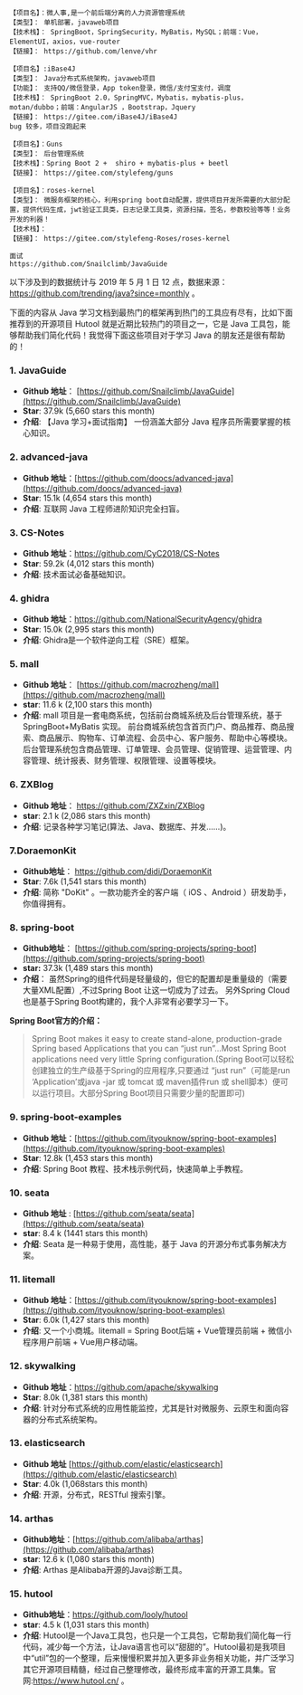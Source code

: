 ```
【项目名】：微人事,是一个前后端分离的人力资源管理系统
【类型】： 单机部署，javaweb项目
【技术栈】： SpringBoot，SpringSecurity，MyBatis，MySQL；前端：Vue，ElementUI，axios，vue-router
【链接】： https://github.com/lenve/vhr
```

```
【项目名】:iBase4J
【类型】： Java分布式系统架构，javaweb项目
【功能】： 支持QQ/微信登录，App token登录，微信/支付宝支付，调度
【技术栈】： SpringBoot 2.0，SpringMVC，Mybatis，mybatis-plus，motan/dubbo；前端：AngularJS ，Bootstrap，Jquery
【链接】： https://gitee.com/iBase4J/iBase4J
bug 较多，项目没跑起来
```

```
【项目名】：Guns
【类型】： 后台管理系统
【技术栈】：Spring Boot 2 +  shiro + mybatis-plus + beetl
【链接】： https://gitee.com/stylefeng/guns
```

```
【项目名】：roses-kernel 
【类型】： 微服务框架的核心，利用spring boot自动配置，提供项目开发所需要的大部分配置，提供代码生成，jwt验证工具类，日志记录工具类，资源扫描，签名，参数校验等等！业务开发的利器！
【技术栈】： 
【链接】： https://gitee.com/stylefeng-Roses/roses-kernel
```

```
面试
https://github.com/Snailclimb/JavaGuide
```

以下涉及到的数据统计与 2019 年 5 月 1 日 12 点，数据来源：<https://github.com/trending/java?since=monthly> 。

下面的内容从 Java 学习文档到最热门的框架再到热门的工具应有尽有，比如下面推荐到的开源项目 Hutool 就是近期比较热门的项目之一，它是 Java 工具包，能够帮助我们简化代码！我觉得下面这些项目对于学习 Java 的朋友还是很有帮助的！

### 1. JavaGuide

- **Github 地址**： [https://github.com/Snailclimb/JavaGuide](https://github.com/Snailclimb/JavaGuide)
- **Star**:  37.9k (5,660 stars this month)
- **介绍**: 【Java 学习+面试指南】 一份涵盖大部分 Java 程序员所需要掌握的核心知识。

### 2. advanced-java

- **Github 地址**：[https://github.com/doocs/advanced-java](https://github.com/doocs/advanced-java)
- **Star**: 15.1k (4,654 stars this month)
- **介绍**: 互联网 Java 工程师进阶知识完全扫盲。

### 3. CS-Notes

- **Github 地址**：<https://github.com/CyC2018/CS-Notes>
- **Star**: 59.2k (4,012 stars this month)
- **介绍**: 技术面试必备基础知识。

### 4. ghidra

- **Github 地址**：<https://github.com/NationalSecurityAgency/ghidra>
- **Star**: 15.0k (2,995 stars this month)
- **介绍**: Ghidra是一个软件逆向工程（SRE）框架。

### 5. mall

- **Github 地址**： [https://github.com/macrozheng/mall](https://github.com/macrozheng/mall)
- **star**: 11.6 k (2,100 stars this month)
- **介绍**: mall 项目是一套电商系统，包括前台商城系统及后台管理系统，基于 SpringBoot+MyBatis 实现。 前台商城系统包含首页门户、商品推荐、商品搜索、商品展示、购物车、订单流程、会员中心、客户服务、帮助中心等模块。 后台管理系统包含商品管理、订单管理、会员管理、促销管理、运营管理、内容管理、统计报表、财务管理、权限管理、设置等模块。

### 6. ZXBlog

- **Github 地址**： <https://github.com/ZXZxin/ZXBlog>
- **star**: 2.1 k (2,086 stars this month)
- **介绍**: 记录各种学习笔记(算法、Java、数据库、并发......)。

### 7.DoraemonKit

- **Github地址**： <https://github.com/didi/DoraemonKit>
- **Star**: 7.6k (1,541 stars this month)
- **介绍**: 简称 "DoKit" 。一款功能齐全的客户端（ iOS 、Android ）研发助手，你值得拥有。

### 8.  spring-boot

- **Github地址**： [https://github.com/spring-projects/spring-boot](https://github.com/spring-projects/spring-boot)
- **star:** 37.3k (1,489 stars this month)
- **介绍**： 虽然Spring的组件代码是轻量级的，但它的配置却是重量级的（需要大量XML配置）,不过Spring Boot 让这一切成为了过去。 另外Spring Cloud也是基于Spring Boot构建的，我个人非常有必要学习一下。

**Spring Boot官方的介绍：**

> Spring Boot makes it easy to create stand-alone, production-grade Spring based Applications that you can “just run”…Most Spring Boot applications need very little Spring configuration.(Spring Boot可以轻松创建独立的生产级基于Spring的应用程序,只要通过 “just run”（可能是run ‘Application’或java -jar 或 tomcat 或 maven插件run 或 shell脚本）便可以运行项目。大部分Spring Boot项目只需要少量的配置即可)

### 9. spring-boot-examples

- **Github 地址**：[https://github.com/ityouknow/spring-boot-examples](https://github.com/ityouknow/spring-boot-examples)
- **Star**: 12.8k (1,453 stars this month)
- **介绍**:  Spring Boot 教程、技术栈示例代码，快速简单上手教程。

### 10. seata

- **Github 地址** : [https://github.com/seata/seata](https://github.com/seata/seata)
- **star**: 8.4 k (1441 stars this month)
- **介绍**:  Seata 是一种易于使用，高性能，基于 Java 的开源分布式事务解决方案。

### 11. litemall

- **Github 地址**：[https://github.com/ityouknow/spring-boot-examples](https://github.com/ityouknow/spring-boot-examples)
- **Star**: 6.0k (1,427 stars this month)
- **介绍**:  又一个小商城。litemall = Spring Boot后端 + Vue管理员前端 + 微信小程序用户前端 + Vue用户移动端。

### 12. skywalking

- **Github 地址**：<https://github.com/apache/skywalking>
- **Star**: 8.0k (1,381 stars this month)
- **介绍**:  针对分布式系统的应用性能监控，尤其是针对微服务、云原生和面向容器的分布式系统架构。

### 13. elasticsearch

- **Github 地址**  [https://github.com/elastic/elasticsearch](https://github.com/elastic/elasticsearch)
- **Star**: 4.0k (1,068stars this month)
- **介绍**: 开源，分布式，RESTful 搜索引擎。

### 14.  arthas

- **Github地址**：[https://github.com/alibaba/arthas](https://github.com/alibaba/arthas)
- **star**: 12.6 k (1,080 stars this month)
- **介绍**: Arthas 是Alibaba开源的Java诊断工具。

### 15. hutool

- **Github地址**：<https://github.com/looly/hutool>
- **star**: 4.5 k (1,031 stars this month)
- **介绍**: Hutool是一个Java工具包，也只是一个工具包，它帮助我们简化每一行代码，减少每一个方法，让Java语言也可以“甜甜的”。Hutool最初是我项目中“util”包的一个整理，后来慢慢积累并加入更多非业务相关功能，并广泛学习其它开源项目精髓，经过自己整理修改，最终形成丰富的开源工具集。官网:<https://www.hutool.cn/> 。